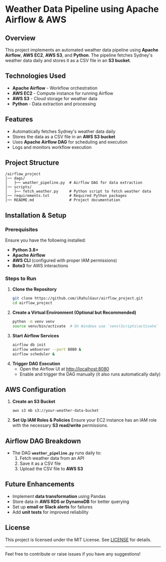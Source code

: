 # Weather Data Pipeline using Apache Airflow & AWS

## Overview
This project implements an automated weather data pipeline using **Apache Airflow**, **AWS EC2**, **AWS S3**, and **Python**. The pipeline fetches Sydney's weather data daily and stores it as a CSV file in an **S3 bucket**.

## Technologies Used
- **Apache Airflow** - Workflow orchestration
- **AWS EC2** - Compute instance for running Airflow
- **AWS S3** - Cloud storage for weather data
- **Python** - Data extraction and processing

## Features
- Automatically fetches Sydney's weather data daily
- Stores the data as a CSV file in an **AWS S3 bucket**
- Uses **Apache Airflow DAG** for scheduling and execution
- Logs and monitors workflow execution

## Project Structure
```
/airflow_project
│── dags/
│   ├── weather_pipeline.py  # Airflow DAG for data extraction
│── scripts/
│   ├── fetch_weather.py     # Python script to fetch weather data
│── requirements.txt         # Required Python packages
│── README.md                # Project documentation
```

## Installation & Setup
### Prerequisites
Ensure you have the following installed:
- **Python 3.8+**
- **Apache Airflow**
- **AWS CLI** (configured with proper IAM permissions)
- **Boto3** for AWS interactions

### Steps to Run
1. **Clone the Repository**
   ```sh
   git clone https://github.com/iRahulGaur/airflow_project.git
   cd airflow_project
   ```
2. **Create a Virtual Environment (Optional but Recommended)**
   ```sh
   python -m venv venv
   source venv/bin/activate  # On Windows use `venv\Scripts\activate`
   ```
3. **Start Airflow Services**
   ```sh
   airflow db init
   airflow webserver --port 8080 &
   airflow scheduler &
   ```
4. **Trigger DAG Execution**
   - Open the Airflow UI at [http://localhost:8080](http://localhost:8080)
   - Enable and trigger the DAG manually (it also runs automatically daily)

## AWS Configuration
1. **Create an S3 Bucket**
   ```sh
   aws s3 mb s3://your-weather-data-bucket
   ```
2. **Set Up IAM Roles & Policies**
   Ensure your EC2 instance has an IAM role with the necessary **S3 read/write** permissions.

## Airflow DAG Breakdown
- The DAG **`weather_pipeline.py`** runs daily to:
  1. Fetch weather data from an API
  2. Save it as a CSV file
  3. Upload the CSV file to **AWS S3**

## Future Enhancements
- Implement **data transformation** using Pandas
- Store data in **AWS RDS or DynamoDB** for better querying
- Set up **email or Slack alerts** for failures
- Add **unit tests** for improved reliability

## License
This project is licensed under the MIT License. See [LICENSE](LICENSE) for details.

---
Feel free to contribute or raise issues if you have any suggestions!
